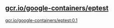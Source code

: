 
[gcr.io/google-containers/eptest](https://hub.docker.com/r/anjia0532/google-containers.eptest/tags/)
-----


[gcr.io/google-containers/eptest:0.1](https://hub.docker.com/r/anjia0532/google-containers.eptest/tags/)


